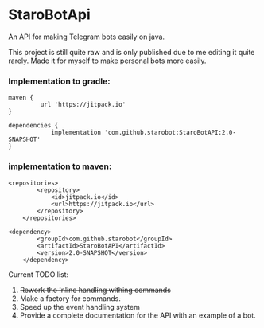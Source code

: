 # StaroBotApi
 An API for making Telegram bots easily on java.

 This project is still quite raw and is only published due to me editing it quite rarely. Made it for myself to make personal bots more easily. 

 ### Implementation to gradle:
```
maven {
         url 'https://jitpack.io'
}

dependencies {
	        implementation 'com.github.starobot:StaroBotAPI:2.0-SNAPSHOT'
}
```
### implementation to maven:
```
<repositories>
		<repository>
		    <id>jitpack.io</id>
		    <url>https://jitpack.io</url>
		</repository>
	</repositories>

<dependency>
	    <groupId>com.github.starobot</groupId>
	    <artifactId>StaroBotAPI</artifactId>
	    <version>2.0-SNAPSHOT</version>
	</dependency>
```

Current TODO list:
1. <del> Rework the Inline handling withing commands
2. <del> Make a factory for commands.
3. Speed up the event handling system
3. Provide a complete documentation for the API with an example of a bot.
